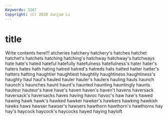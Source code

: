 ```yaml
---
Keywords: 3167
Copyright: (C) 2020 Junjie Li
---
```


# title

Write contents here!!!
atcheries 
hatchery 
hatchery's 
hatches 
hatchet 
hatchet's 
hatchets 
hatching 
hatching's 
hatchway
hatchway's 
hatchways 
hate 
hate's 
hated 
hateful 
hatefully 
hatefulness 
hatefulness's 
hater
hater's 
haters 
hates 
hath 
hating 
hatred 
hatred's 
hatreds 
hats 
hatted
hatter 
hatter's 
hatters 
hatting 
haughtier 
haughtiest 
haughtily 
haughtiness 
haughtiness's 
haughty
haul 
haul's 
hauled 
hauler 
hauler's 
haulers 
hauling 
hauls 
haunch 
haunch's
haunches 
haunt 
haunt's 
haunted 
haunting 
hauntingly 
haunts 
hauteur 
hauteur's 
have
have's 
haven 
haven's 
haven't 
havens 
haversack 
haversack's 
haversacks 
haves 
having
havoc 
havoc's 
haw 
haw's 
hawed 
hawing 
hawk 
hawk's 
hawked 
hawker
hawker's 
hawkers 
hawking 
hawkish 
hawks 
haws 
hawser 
hawser's 
hawsers 
hawthorn
hawthorn's 
hawthorns 
hay 
hay's 
haycock 
haycock's 
haycocks 
hayed 
haying 
hayloft
